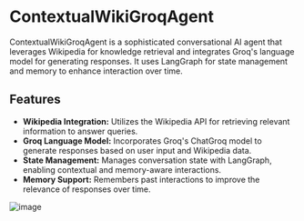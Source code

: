 # ContextualWikiGroqAgent

ContextualWikiGroqAgent is a sophisticated conversational AI agent that leverages Wikipedia for knowledge retrieval and integrates Groq's language model for generating responses. It uses LangGraph for state management and memory to enhance interaction over time.

## Features

- **Wikipedia Integration:** Utilizes the Wikipedia API for retrieving relevant information to answer queries.
- **Groq Language Model:** Incorporates Groq's ChatGroq model to generate responses based on user input and Wikipedia data.
- **State Management:** Manages conversation state with LangGraph, enabling contextual and memory-aware interactions.
- **Memory Support:** Remembers past interactions to improve the relevance of responses over time.

![image](https://github.com/user-attachments/assets/28e2fef0-cb09-46e1-8a29-bc30566fb852)
